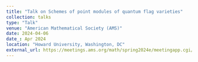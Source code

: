 ```yaml
---
title: "Talk on Schemes of point modules of quantum flag varieties"
collection: talks
type: "Talk"
venue: "American Mathematical Society (AMS)"
date: 2024-04-06
date_: Apr 2024
location: "Howard University, Washington, DC"
external_url: https://meetings.ams.org/math/spring2024e/meetingapp.cgi/Paper/35174
---
```

